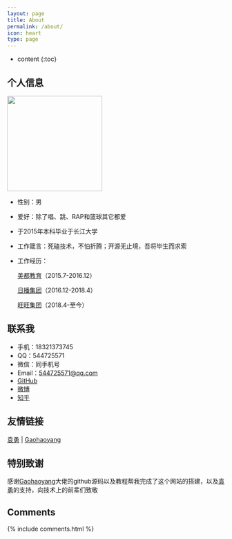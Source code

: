 ```yaml
---
layout: page
title: About
permalink: /about/
icon: heart
type: page
---
```


* content
{:toc}

## 个人信息

<img src="https://zhengyu1992.cn/img/2cun.png" width="220px">

* 性别：男
* 爱好：除了唱、跳、RAP和篮球其它都爱
* 于2015年本科毕业于长江大学
* 工作箴言：死磕技术，不怕折腾；开源无止境，吾将毕生而求索
* 工作经历：

	[美都教育](http://www.metro-education.cn/)（2015.7-2016.12）

	[日播集团](http://www.ribo-group.com/)（2016.12-2018.4）

	[旺旺集团](http://www.wantwant.com.cn/)（2018.4-至今）

## 联系我
* 手机：18321373745
* QQ：544725571
* 微信：同手机号
* Email：544725571@qq.com
* [GitHub](https://github.com/newblueskylinux)
* [微博](http://weibo.com/zhyrh1314)
* [知乎](https://www.zhihu.com/people/zhengyu1992)

## 友情链接

 [袁勇](http://blog.pythoner.world/) \| [Gaohaoyang](https://gaohaoyang.github.io) 

## 特别致谢

感谢[Gaohaoyang](https://gaohaoyang.github.io)大佬的github源码以及教程帮我完成了这个网站的搭建，以及[袁勇](http://blog.pythoner.world/)的支持，向技术上的前辈们致敬

## Comments

{% include comments.html %}
